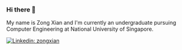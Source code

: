 ### Hi there 👋

My name is Zong Xian and I'm currently an undergraduate pursuing Computer Engineering at National University of Singapore. 

[![Linkedin: zongxian](https://img.shields.io/badge/zongxian-blue?style=flat&logo=Linkedin&logoColor=white)][linkedin]

[linkedin]: https://www.linkedin.com/in/zongxiann/
<!--
**zongxian-ctrl/zongxian-ctrl** is a ✨ _special_ ✨ repository because its `README.md` (this file) appears on your GitHub profile.

Here are some ideas to get you started:

- 🔭 I’m currently working on ...
- 🌱 I’m currently learning ...
- 👯 I’m looking to collaborate on ...
- 🤔 I’m looking for help with ...
- 💬 Ask me about ...
- 📫 How to reach me: ...
- 😄 Pronouns: ...
- ⚡ Fun fact: ...
-->
